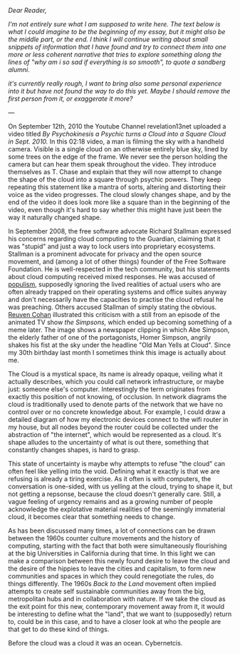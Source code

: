 *Dear Reader,*

*I'm not entirely sure what I am supposed to write here. The text below is what I could imagine to be the beginning of my essay, but it might also be the middle part, or the end. I think I will continue writing about small snippets of information that I have found and try to connect them into one more or less coherent narrative that tries to explore something along the lines of "why am i so sad if everything is so smooth", to quote a sandberg alumni.*

*it's currently really rough, I want to bring also some personal experience into it but have not found the way to do this yet. Maybe I should remove the first person from it, or exaggerate it more?*

—

On September 12th, 2010 the Youtube Channel revelation13net uploaded a video titled *By Psychokinesis a Psychic turns a Cloud into a Square Cloud in Sept. 2010.* In this 02:18 video, a man is filming the sky with a handheld camera. Visible is a single cloud on an otherwise entirely blue sky, lined by some trees on the edge of the frame. We never see the person holding the camera but can hear them speak throughout the video. They introduce themselves as T. Chase and explain that they will now attempt to change the shape of the cloud into a square through psychic powers. They keep repeating this statement like a mantra of sorts, altering and distorting their voice as the video progresses. The cloud slowly changes shape, and by the end of the video it does look more like a square than in the beginning of the video, even though it's hard to say whether this might have just been the way it naturally changed shape.

In September 2008, the free software advocate Richard Stallman expressed his concerns regarding cloud computing to the Guardian, claiming that it was "stupid" and just a way to lock users into proprietary ecosystems. Stallman is a prominent advocate for privacy and the open source movement, and (among a lot of other things) founder of the Free Software Foundation. He is well-respected in the tech community, but his statements about cloud computing received mixed responses. He was accused of [populism](https://web.archive.org/web/20081122005447/http://www.mathewingram.com/work/2008/09/29/hey-hey-you-you-get-off-of-my-cloud/), supposedly ignoring the lived realities of actual users who are often already trapped on their operating systems and office suites anyway and don't necessarily have the capacities to practise the cloud refusal he was preaching. Others accused Stallman of simply stating the obvious. [Reuven Cohan](https://web.archive.org/web/20081205032726/http://www.elasticvapor.com/2008/09/stupid-redux-old-man-gnu-yells-at-cloud.html) illustrated this criticism with a still from an episode of the animated TV show *the Simpsons,* which ended up becoming something of a meme later. The image shows a newspaper clipping in which Abe Simpson, the elderly father of one of the portagonists, Homer Simpson, angrily shakes his fist at the sky under the headline "Old Man Yells at Cloud". Since my 30th birthday last month I sometimes think this image is actually about me.

The Cloud is a mystical space, its name is already opaque, veiling what it actually describes, which you could call network infrastructure, or maybe just: someone else's computer. Interestingly the term originates from exactly this position of not knowing, of occlusion. In network diagrams the cloud is traditionally used to denote parts of the network that we have no control over or no concrete knowledge about. For example, I could draw a detailed diagram of how my electronic devices connect to the wifi router in my house, but all nodes beyond the router could be collected under the abstraction of "the internet", which would be represented as a cloud. It's shape alludes to the uncertainty of what is out there, something that constantly changes shapes, is hard to grasp.

This state of uncertainty is maybe why attempts to refuse "the cloud" can often feel like yelling into the void. Defining what it exactly is that we are refusing is already a tiring exercise. As it often is with computers, the conversation is one-sided, with us yelling at the cloud, trying to shape it, but not getting a repsonse, because the cloud doesn't generally care. Still, a vague feeling of urgency remains and as a growing number of people acknowledge the explotative material realities of the seemingly immaterial cloud, it becomes clear that something needs to change.

As has been discussed many times, a lot of connections can be drawn between the 1960s counter culture movements and the history of computing, starting with the fact that both were simultaneously flourishing at the big Universities in California during that time. In this light we can make a comparison between this newly found desire to leave the cloud and the desire of the hippies to leave the cities and capitalism, to form new communities and spaces in which they could renegotiate the rules, do things differently. The 1960s *Back to the Land* movement often implied attempts to create self sustainable communities away from the big, metropolitan hubs and in collaboration with nature. If we take the cloud as the exit point for this new, contemporary movement away from it, it would be interesting to define what the "land", that we want to (supposedly) return to, could be in this case, and to have a closer look at who the people are that get to do these kind of things.

Before the cloud was a cloud it was an ocean. Cybernetcis.